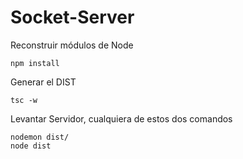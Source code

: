 

# Socket-Server


Reconstruir módulos de Node
```
npm install
```

Generar el DIST
```
tsc -w
```

Levantar Servidor, cualquiera de estos dos comandos
```
nodemon dist/
node dist
```
